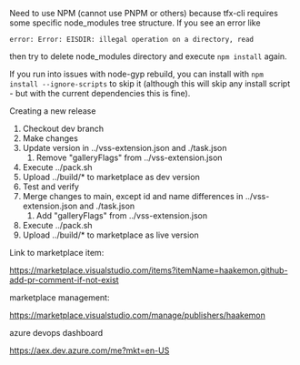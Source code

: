 Need to use NPM (cannot use PNPM or others) because tfx-cli requires some specific node_modules tree structure. If you see an error like

```
error: Error: EISDIR: illegal operation on a directory, read
```

then try to delete node_modules directory and execute `npm install` again.

If you run into issues with node-gyp rebuild, you can install with `npm install --ignore-scripts` to skip it (although this will skip any install script - but with the current dependencies this is fine).

Creating a new release

1. Checkout dev branch
2. Make changes
3. Update version in ../vss-extension.json and ./task.json
   1. Remove "galleryFlags" from ../vss-extension.json
4. Execute ../pack.sh
5. Upload ../build/* to marketplace as dev version
6. Test and verify
7. Merge changes to main, except id and name differences in ../vss-extension.json and ./task.json
   1. Add "galleryFlags" from ../vss-extension.json
8. Execute ../pack.sh
9.  Upload ../build/* to marketplace as live version


Link to marketplace item:

https://marketplace.visualstudio.com/items?itemName=haakemon.github-add-pr-comment-if-not-exist

marketplace management:

https://marketplace.visualstudio.com/manage/publishers/haakemon

azure devops dashboard

https://aex.dev.azure.com/me?mkt=en-US
